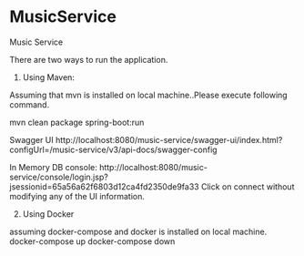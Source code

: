 # MusicService
Music Service


There are two ways to run the application.

1. Using Maven:

Assuming that mvn is installed on local machine..Please execute following command.

mvn clean package spring-boot:run

Swagger UI
http://localhost:8080/music-service/swagger-ui/index.html?configUrl=/music-service/v3/api-docs/swagger-config

In Memory DB console:
http://localhost:8080/music-service/console/login.jsp?jsessionid=65a56a62f6803d12ca4fd2350de9fa33
Click on connect without modifying any of the UI information.

2. Using Docker

assuming docker-compose and docker is installed on local machine.
docker-compose up
docker-compose down